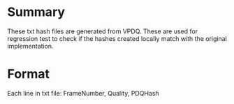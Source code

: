 # Summary
These txt hash files are generated from VPDQ. These are used for regression test to check if the hashes created locally match with the original implementation.
# Format
Each line in txt file: FrameNumber, Quality, PDQHash
